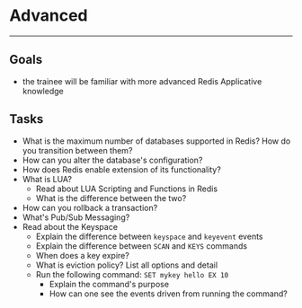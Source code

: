 # Advanced
---
## Goals
* the trainee will be familiar with more advanced Redis Applicative knowledge

## Tasks
* What is the maximum number of databases supported in Redis? How do you transition between them?
* How can you alter the database's configuration?
* How does Redis enable extension of its functionality?
* What is LUA?
  * Read about LUA Scripting and Functions in Redis
  * What is the difference between the two?
* How can you rollback a transaction?
* What's Pub/Sub Messaging?
* Read about the Keyspace
  * Explain the difference between `keyspace` and `keyevent` events
  * Explain the difference between `SCAN` and `KEYS` commands
  * When does a key expire?
  * What is eviction policy? List all options and detail
  * Run the following command: `SET mykey hello EX 10`
    * Explain the command's purpose
    * How can one see the events driven from running the command?
